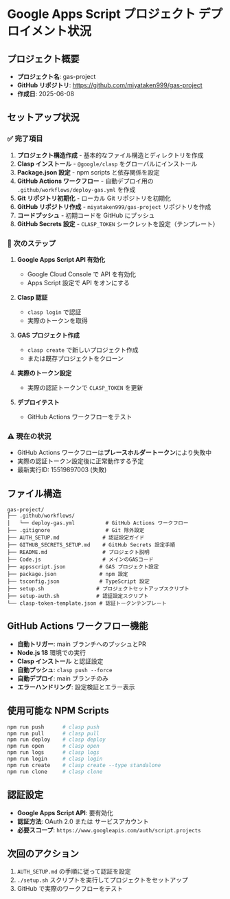 # Google Apps Script プロジェクト デプロイメント状況

## プロジェクト概要
- **プロジェクト名**: gas-project
- **GitHub リポジトリ**: https://github.com/miyataken999/gas-project
- **作成日**: 2025-06-08

## セットアップ状況

### ✅ 完了項目
1. **プロジェクト構造作成** - 基本的なファイル構造とディレクトリを作成
2. **Clasp インストール** - `@google/clasp` をグローバルにインストール
3. **Package.json 設定** - npm scripts と依存関係を設定
4. **GitHub Actions ワークフロー** - 自動デプロイ用の `.github/workflows/deploy-gas.yml` を作成
5. **Git リポジトリ初期化** - ローカル Git リポジトリを初期化
6. **GitHub リポジトリ作成** - `miyataken999/gas-project` リポジトリを作成
7. **コードプッシュ** - 初期コードを GitHub にプッシュ
8. **GitHub Secrets 設定** - `CLASP_TOKEN` シークレットを設定（テンプレート）

### 🔄 次のステップ
1. **Google Apps Script API 有効化**
   - Google Cloud Console で API を有効化
   - Apps Script 設定で API をオンにする

2. **Clasp 認証**
   - `clasp login` で認証
   - 実際のトークンを取得

3. **GAS プロジェクト作成**
   - `clasp create` で新しいプロジェクト作成
   - または既存プロジェクトをクローン

4. **実際のトークン設定**
   - 実際の認証トークンで `CLASP_TOKEN` を更新

5. **デプロイテスト**
   - GitHub Actions ワークフローをテスト

### ⚠️ 現在の状況
- GitHub Actions ワークフローは**プレースホルダートークン**により失敗中
- 実際の認証トークン設定後に正常動作する予定
- 最新実行ID: 15519897003 (失敗)

## ファイル構造
```
gas-project/
├── .github/workflows/
│   └── deploy-gas.yml          # GitHub Actions ワークフロー
├── .gitignore                  # Git 除外設定
├── AUTH_SETUP.md              # 認証設定ガイド
├── GITHUB_SECRETS_SETUP.md    # GitHub Secrets 設定手順
├── README.md                  # プロジェクト説明
├── Code.js                    # メインのGASコード
├── appsscript.json           # GAS プロジェクト設定
├── package.json              # npm 設定
├── tsconfig.json             # TypeScript 設定
├── setup.sh                 # プロジェクトセットアップスクリプト
├── setup-auth.sh            # 認証設定スクリプト
└── clasp-token-template.json # 認証トークンテンプレート
```

## GitHub Actions ワークフロー機能
- **自動トリガー**: main ブランチへのプッシュとPR
- **Node.js 18** 環境での実行
- **Clasp インストール** と認証設定
- **自動プッシュ**: `clasp push --force`
- **自動デプロイ**: main ブランチのみ
- **エラーハンドリング**: 設定検証とエラー表示

## 使用可能な NPM Scripts
```bash
npm run push      # clasp push
npm run pull      # clasp pull  
npm run deploy    # clasp deploy
npm run open      # clasp open
npm run logs      # clasp logs
npm run login     # clasp login
npm run create    # clasp create --type standalone
npm run clone     # clasp clone
```

## 認証設定
- **Google Apps Script API**: 要有効化
- **認証方法**: OAuth 2.0 または サービスアカウント
- **必要スコープ**: `https://www.googleapis.com/auth/script.projects`

## 次回のアクション
1. `AUTH_SETUP.md` の手順に従って認証を設定
2. `./setup.sh` スクリプトを実行してプロジェクトをセットアップ
3. GitHub で実際のワークフローをテスト
